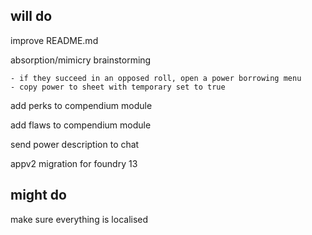 ## will do

improve  README.md

absorption/mimicry brainstorming

    - if they succeed in an opposed roll, open a power borrowing menu
    - copy power to sheet with temporary set to true

add perks to compendium module

add flaws to compendium module

send power description to chat

appv2 migration for foundry 13


## might do

make sure everything is localised
